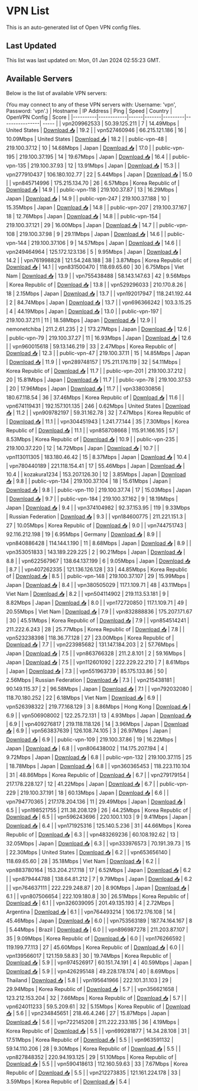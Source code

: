 # VPN List

This is an auto-generated list of Open VPN config files.

## Last Updated

This list was last updated on: Mon, 01 Jan 2024 02:55:23 GMT.

## Available Servers

Below is the list of available VPN servers:

(You may connect to any of these VPN servers with: Username: 'vpn', Password: 'vpn'.)
| Hostname | IP Address | Ping | Speed | Country | OpenVPN Config | Score |
|----------|------------|------|-------|---------|----------------| ----- |
| vpn209962533 | 50.39.125.211 | 7 | 14.49Mbps | United States | [Download 📥](./configs/server_0_US.ovpn) | 19.2 |
| vpn527460946 | 66.215.121.186 | 16 | 10.09Mbps | United States | [Download 📥](./configs/server_1_US.ovpn) | 18.2 |
| public-vpn-48 | 219.100.37.12 | 10 | 14.68Mbps | Japan | [Download 📥](./configs/server_2_JP.ovpn) | 17.0 |
| public-vpn-195 | 219.100.37.195 | 14 | 19.67Mbps | Japan | [Download 📥](./configs/server_3_JP.ovpn) | 16.4 |
| public-vpn-135 | 219.100.37.93 | 12 | 13.91Mbps | Japan | [Download 📥](./configs/server_4_JP.ovpn) | 15.3 |
| vpn277910437 | 106.180.102.77 | 22 | 5.44Mbps | Japan | [Download 📥](./configs/server_5_JP.ovpn) | 15.0 |
| vpn845714996 | 175.215.134.70 | 26 | 6.57Mbps | Korea Republic of | [Download 📥](./configs/server_6_KR.ovpn) | 14.9 |
| public-vpn-118 | 219.100.37.87 | 13 | 16.29Mbps | Japan | [Download 📥](./configs/server_7_JP.ovpn) | 14.9 |
| public-vpn-247 | 219.100.37.188 | 10 | 15.35Mbps | Japan | [Download 📥](./configs/server_8_JP.ovpn) | 14.8 |
| public-vpn-207 | 219.100.37.167 | 18 | 12.76Mbps | Japan | [Download 📥](./configs/server_9_JP.ovpn) | 14.8 |
| public-vpn-154 | 219.100.37.121 | 29 | 16.00Mbps | Japan | [Download 📥](./configs/server_10_JP.ovpn) | 14.7 |
| public-vpn-108 | 219.100.37.98 | 9 | 29.11Mbps | Japan | [Download 📥](./configs/server_11_JP.ovpn) | 14.6 |
| public-vpn-144 | 219.100.37.106 | 9 | 14.57Mbps | Japan | [Download 📥](./configs/server_12_JP.ovpn) | 14.6 |
| vpn249464964 | 125.172.123.136 | 5 | 9.95Mbps | Japan | [Download 📥](./configs/server_13_JP.ovpn) | 14.2 |
| vpn761998828 | 121.54.248.188 | 38 | 3.87Mbps | Korea Republic of | [Download 📥](./configs/server_14_KR.ovpn) | 14.1 |
| vpn831500470 | 118.69.65.60 | 30 | 6.75Mbps | Viet Nam | [Download 📥](./configs/server_15_VN.ovpn) | 13.9 |
| vpn755438488 | 58.143.147.63 | 42 | 9.56Mbps | Korea Republic of | [Download 📥](./configs/server_16_KR.ovpn) | 13.8 |
| vpn529296033 | 210.170.8.26 | 18 | 2.15Mbps | Japan | [Download 📥](./configs/server_17_JP.ovpn) | 13.7 |
| vpn192017947 | 118.241.192.44 | 2 | 84.74Mbps | Japan | [Download 📥](./configs/server_18_JP.ovpn) | 13.7 |
| vpn696366242 | 103.3.15.25 | 4 | 44.19Mbps | Japan | [Download 📥](./configs/server_19_JP.ovpn) | 13.0 |
| public-vpn-197 | 219.100.37.211 | 11 | 18.58Mbps | Japan | [Download 📥](./configs/server_20_JP.ovpn) | 12.9 |
| nemonetchiba | 211.2.61.235 | 2 | 173.27Mbps | Japan | [Download 📥](./configs/server_21_JP.ovpn) | 12.6 |
| public-vpn-79 | 219.100.37.27 | 11 | 16.93Mbps | Japan | [Download 📥](./configs/server_22_JP.ovpn) | 12.6 |
| vpn960015618 | 59.13.146.219 | 33 | 2.47Mbps | Korea Republic of | [Download 📥](./configs/server_23_KR.ovpn) | 12.3 |
| public-vpn-47 | 219.100.37.11 | 15 | 14.85Mbps | Japan | [Download 📥](./configs/server_24_JP.ovpn) | 11.9 |
| vpn289748157 | 175.211.176.119 | 32 | 54.11Mbps | Korea Republic of | [Download 📥](./configs/server_25_KR.ovpn) | 11.7 |
| public-vpn-201 | 219.100.37.212 | 20 | 15.81Mbps | Japan | [Download 📥](./configs/server_26_JP.ovpn) | 11.7 |
| public-vpn-78 | 219.100.37.53 | 20 | 17.96Mbps | Japan | [Download 📥](./configs/server_27_JP.ovpn) | 11.7 |
| vpn338030856 | 180.67.118.54 | 36 | 37.46Mbps | Korea Republic of | [Download 📥](./configs/server_28_KR.ovpn) | 11.6 |
| vpn674119431 | 192.157.101.135 | 246 | 0.62Mbps | United States | [Download 📥](./configs/server_29_US.ovpn) | 11.2 |
| vpn909782197 | 59.31.162.78 | 32 | 7.47Mbps | Korea Republic of | [Download 📥](./configs/server_30_KR.ovpn) | 11.1 |
| vpn304451943 | 1.241.77.144 | 35 | 7.30Mbps | Korea Republic of | [Download 📥](./configs/server_31_KR.ovpn) | 11.1 |
| vpn858708668 | 115.91.166.165 | 57 | 8.53Mbps | Korea Republic of | [Download 📥](./configs/server_32_KR.ovpn) | 10.9 |
| public-vpn-235 | 219.100.37.220 | 12 | 14.72Mbps | Japan | [Download 📥](./configs/server_33_JP.ovpn) | 10.7 |
| vpn113011305 | 183.180.46.42 | 15 | 8.37Mbps | Japan | [Download 📥](./configs/server_34_JP.ovpn) | 10.4 |
| vpn780440189 | 221.118.154.41 | 17 | 55.46Mbps | Japan | [Download 📥](./configs/server_35_JP.ovpn) | 10.4 |
| kozakura1234 | 153.207.126.30 | 12 | 3.85Mbps | Japan | [Download 📥](./configs/server_36_JP.ovpn) | 9.8 |
| public-vpn-134 | 219.100.37.104 | 18 | 15.61Mbps | Japan | [Download 📥](./configs/server_37_JP.ovpn) | 9.8 |
| public-vpn-110 | 219.100.37.74 | 17 | 15.03Mbps | Japan | [Download 📥](./configs/server_38_JP.ovpn) | 9.7 |
| public-vpn-184 | 219.100.37.162 | 9 | 18.19Mbps | Japan | [Download 📥](./configs/server_39_JP.ovpn) | 9.4 |
| vpn374104982 | 92.37.153.95 | 119 | 9.33Mbps | Russian Federation | [Download 📥](./configs/server_40_RU.ovpn) | 9.3 |
| vpn184600775 | 211.221.151.3 | 27 | 10.05Mbps | Korea Republic of | [Download 📥](./configs/server_41_KR.ovpn) | 9.0 |
| vpn744751743 | 92.116.212.198 | 19 | 6.95Mbps | Germany | [Download 📥](./configs/server_42_DE.ovpn) | 8.9 |
| vpn840886428 | 114.144.1.190 | 11 | 8.68Mbps | Japan | [Download 📥](./configs/server_43_JP.ovpn) | 8.9 |
| vpn353051833 | 143.189.229.225 | 2 | 90.21Mbps | Japan | [Download 📥](./configs/server_44_JP.ovpn) | 8.8 |
| vpn622567967 | 138.64.137.199 | 6 | 9.05Mbps | Japan | [Download 📥](./configs/server_45_JP.ovpn) | 8.7 |
| vpn407262335 | 121.136.126.128 | 33 | 44.85Mbps | Korea Republic of | [Download 📥](./configs/server_46_KR.ovpn) | 8.5 |
| public-vpn-148 | 219.100.37.107 | 29 | 15.99Mbps | Japan | [Download 📥](./configs/server_47_JP.ovpn) | 8.4 |
| vpn380505029 | 117.1.109.71 | 48 | 43.11Mbps | Viet Nam | [Download 📥](./configs/server_48_VN.ovpn) | 8.2 |
| vpn504114902 | 219.113.53.181 | 9 | 8.82Mbps | Japan | [Download 📥](./configs/server_49_JP.ovpn) | 8.0 |
| vpn172720850 | 117.1.109.71 | 49 | 20.55Mbps | Viet Nam | [Download 📥](./configs/server_50_VN.ovpn) | 7.9 |
| vpn832888836 | 175.207.171.67 | 30 | 45.51Mbps | Korea Republic of | [Download 📥](./configs/server_51_KR.ovpn) | 7.9 |
| vpn854514241 | 211.222.6.243 | 28 | 25.77Mbps | Korea Republic of | [Download 📥](./configs/server_52_KR.ovpn) | 7.8 |
| vpn523238398 | 118.36.77.128 | 27 | 23.00Mbps | Korea Republic of | [Download 📥](./configs/server_53_KR.ovpn) | 7.7 |
| vpn223985682 | 131.147.184.203 | 2 | 57.76Mbps | Japan | [Download 📥](./configs/server_54_JP.ovpn) | 7.5 |
| vpn863766328 | 211.2.8.101 | 2 | 59.16Mbps | Japan | [Download 📥](./configs/server_55_JP.ovpn) | 7.5 |
| vpn112601092 | 222.229.22.210 | 7 | 8.61Mbps | Japan | [Download 📥](./configs/server_56_JP.ovpn) | 7.3 |
| vpn551963739 | 85.175.133.86 | 50 | 2.56Mbps | Russian Federation | [Download 📥](./configs/server_57_RU.ovpn) | 7.3 |
| vpn215438181 | 90.149.115.37 | 2 | 96.58Mbps | Japan | [Download 📥](./configs/server_58_JP.ovpn) | 7.1 |
| vpn792032080 | 118.70.180.252 | 22 | 6.18Mbps | Viet Nam | [Download 📥](./configs/server_59_VN.ovpn) | 6.9 |
| vpn526398322 | 219.77.168.129 | 3 | 8.86Mbps | Hong Kong | [Download 📥](./configs/server_60_HK.ovpn) | 6.9 |
| vpn506908002 | 122.25.72.131 | 13 | 4.93Mbps | Japan | [Download 📥](./configs/server_61_JP.ovpn) | 6.9 |
| vpn409276817 | 219.118.118.126 | 14 | 3.96Mbps | Japan | [Download 📥](./configs/server_62_JP.ovpn) | 6.9 |
| vpn563837639 | 126.108.74.105 | 3 | 26.97Mbps | Japan | [Download 📥](./configs/server_63_JP.ovpn) | 6.9 |
| public-vpn-109 | 219.100.37.86 | 19 | 16.22Mbps | Japan | [Download 📥](./configs/server_64_JP.ovpn) | 6.8 |
| vpn806438002 | 114.175.207.194 | 4 | 9.72Mbps | Japan | [Download 📥](./configs/server_65_JP.ovpn) | 6.8 |
| public-vpn-132 | 219.100.37.115 | 25 | 18.78Mbps | Japan | [Download 📥](./configs/server_66_JP.ovpn) | 6.8 |
| vpn360365453 | 118.223.110.104 | 31 | 48.86Mbps | Korea Republic of | [Download 📥](./configs/server_67_KR.ovpn) | 6.7 |
| vpn279179154 | 217.178.228.127 | 12 | 41.22Mbps | Japan | [Download 📥](./configs/server_68_JP.ovpn) | 6.7 |
| public-vpn-229 | 219.100.37.191 | 18 | 60.13Mbps | Japan | [Download 📥](./configs/server_69_JP.ovpn) | 6.6 |
| vpn794770365 | 217.178.204.136 | 11 | 29.49Mbps | Japan | [Download 📥](./configs/server_70_JP.ovpn) | 6.5 |
| vpn198521755 | 211.38.208.129 | 26 | 44.25Mbps | Korea Republic of | [Download 📥](./configs/server_71_KR.ovpn) | 6.5 |
| vpn596243696 | 220.100.1.103 | 9 | 9.41Mbps | Japan | [Download 📥](./configs/server_72_JP.ovpn) | 6.4 |
| vpn171925316 | 125.140.5.236 | 31 | 44.66Mbps | Korea Republic of | [Download 📥](./configs/server_73_KR.ovpn) | 6.3 |
| vpn483269236 | 60.108.192.62 | 13 | 32.05Mbps | Japan | [Download 📥](./configs/server_74_JP.ovpn) | 6.3 |
| vpn333976573 | 70.191.39.73 | 15 | 22.30Mbps | United States | [Download 📥](./configs/server_75_US.ovpn) | 6.2 |
| vpn653656140 | 118.69.65.60 | 28 | 35.18Mbps | Viet Nam | [Download 📥](./configs/server_76_VN.ovpn) | 6.2 |
| vpn883780164 | 153.204.217.118 | 17 | 6.52Mbps | Japan | [Download 📥](./configs/server_77_JP.ovpn) | 6.2 |
| vpn879444788 | 138.64.81.212 | 7 | 9.79Mbps | Japan | [Download 📥](./configs/server_78_JP.ovpn) | 6.2 |
| vpn764637111 | 222.229.248.87 | 20 | 8.90Mbps | Japan | [Download 📥](./configs/server_79_JP.ovpn) | 6.1 |
| vpn807506654 | 222.109.180.8 | 30 | 26.51Mbps | Korea Republic of | [Download 📥](./configs/server_80_KR.ovpn) | 6.1 |
| vpn326039095 | 201.49.135.193 | 4 | 2.72Mbps | Argentina | [Download 📥](./configs/server_81_AR.ovpn) | 6.1 |
| vpn764493214 | 106.172.176.108 | 14 | 45.46Mbps | Japan | [Download 📥](./configs/server_82_JP.ovpn) | 6.0 |
| vpn753563189 | 187.74.164.167 | 8 | 5.44Mbps | Brazil | [Download 📥](./configs/server_83_BR.ovpn) | 6.0 |
| vpn896987278 | 211.203.87.107 | 35 | 9.09Mbps | Korea Republic of | [Download 📥](./configs/server_84_KR.ovpn) | 6.0 |
| vpn176266592 | 119.199.77.113 | 27 | 45.60Mbps | Korea Republic of | [Download 📥](./configs/server_85_KR.ovpn) | 6.0 |
| vpn139566017 | 121.159.58.83 | 30 | 19.74Mbps | Korea Republic of | [Download 📥](./configs/server_86_KR.ovpn) | 5.9 |
| vpn974526917 | 60.151.74.191 | 4 | 40.59Mbps | Japan | [Download 📥](./configs/server_87_JP.ovpn) | 5.9 |
| vpn426295148 | 49.228.178.174 | 40 | 8.69Mbps | Thailand | [Download 📥](./configs/server_88_TH.ovpn) | 5.8 |
| vpn195641966 | 222.101.31.103 | 29 | 29.94Mbps | Korea Republic of | [Download 📥](./configs/server_89_KR.ovpn) | 5.7 |
| vpn356621658 | 123.212.153.204 | 32 | 7.66Mbps | Korea Republic of | [Download 📥](./configs/server_90_KR.ovpn) | 5.7 |
| vpn624011233 | 59.5.209.61 | 32 | 5.15Mbps | Korea Republic of | [Download 📥](./configs/server_91_KR.ovpn) | 5.6 |
| vpn234845651 | 218.46.4.246 | 27 | 15.87Mbps | Japan | [Download 📥](./configs/server_92_JP.ovpn) | 5.6 |
| vpn722145208 | 211.222.233.185 | 36 | 4.19Mbps | Korea Republic of | [Download 📥](./configs/server_93_KR.ovpn) | 5.5 |
| vpn699281877 | 14.34.28.108 | 31 | 17.51Mbps | Korea Republic of | [Download 📥](./configs/server_94_KR.ovpn) | 5.5 |
| vpn963591132 | 59.14.110.206 | 28 | 9.30Mbps | Korea Republic of | [Download 📥](./configs/server_95_KR.ovpn) | 5.5 |
| vpn827848352 | 220.94.193.125 | 29 | 51.10Mbps | Korea Republic of | [Download 📥](./configs/server_96_KR.ovpn) | 5.5 |
| vpn590418613 | 112.160.59.63 | 33 | 7.67Mbps | Korea Republic of | [Download 📥](./configs/server_97_KR.ovpn) | 5.5 |
| vpn212273835 | 121.161.224.178 | 33 | 3.59Mbps | Korea Republic of | [Download 📥](./configs/server_98_KR.ovpn) | 5.4 |
